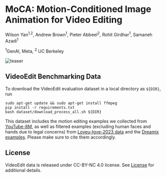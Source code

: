 # MoCA: Motion-Conditioned Image Animation for Video Editing
Wilson Yan<sup>1,2</sup>, Andrew Brown<sup>1</sup>, Pieter Abbeel<sup>2</sup>, Rohit Girdhar<sup>1</sup>, Samaneh Azadi<sup>1</sup>

<sup>1</sup>GenAI, Meta, <sup>2</sup> UC Berkeley

![teaser](final_videos/teaser.svg)

## VideoEdit Benchmarking Data
To download the VideoEdit evaluation dataset in a local directory as ``` ${DIR} ```, run
```
sudo apt-get update && sudo apt-get install ffmpeg
pip install -r requirements.txt
bash dataset/download_process_all.sh ${DIR}
```

This dataset includes the motion editing examples we collected from [YouTube-8M](https://research.google.com/youtube8m/), as well as filtered examples (excluding human faces and hands due to legal concerns) from [Loveu-tgve-2023 data](https://github.com/showlab/loveu-tgve-2023) and the [Dreamix examples](https://dreamix-video-editing.github.io/). Please make sure to cite them accordingly. 

## License
VideoEdit data is released under CC-BY-NC 4.0 license. See [License](LICENSE) for additional details.



